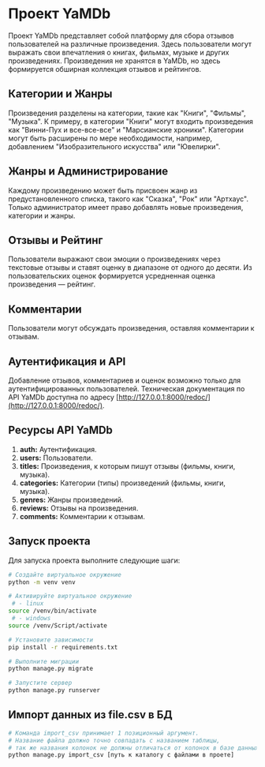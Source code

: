# Проект YaMDb

Проект YaMDb представляет собой платформу для сбора отзывов пользователей на различные произведения. Здесь пользователи могут выражать свои впечатления о книгах, фильмах, музыке и других произведениях. Произведения не хранятся в YaMDb, но здесь формируется обширная коллекция отзывов и рейтингов.

## Категории и Жанры

Произведения разделены на категории, такие как "Книги", "Фильмы", "Музыка". К примеру, в категории "Книги" могут входить произведения как "Винни-Пух и все-все-все" и "Марсианские хроники". Категории могут быть расширены по мере необходимости, например, добавлением "Изобразительного искусства" или "Ювелирки".

## Жанры и Администрирование

Каждому произведению может быть присвоен жанр из предустановленного списка, такого как "Сказка", "Рок" или "Артхаус". Только администратор имеет право добавлять новые произведения, категории и жанры.

## Отзывы и Рейтинг

Пользователи выражают свои эмоции о произведениях через текстовые отзывы и ставят оценку в диапазоне от одного до десяти. Из пользовательских оценок формируется усредненная оценка произведения — рейтинг.

## Комментарии

Пользователи могут обсуждать произведения, оставляя комментарии к отзывам.

## Аутентификация и API

Добавление отзывов, комментариев и оценок возможно только для аутентифицированных пользователей. Техническая документация по API YaMDb доступна по адресу [http://127.0.0.1:8000/redoc/](http://127.0.0.1:8000/redoc/).

## Ресурсы API YaMDb

1. **auth:** Аутентификация.
2. **users:** Пользователи.
3. **titles:** Произведения, к которым пишут отзывы (фильмы, книги, музыка).
4. **categories:** Категории (типы) произведений (фильмы, книги, музыка).
5. **genres:** Жанры произведений.
6. **reviews:** Отзывы на произведения.
7. **comments:** Комментарии к отзывам.

## Запуск проекта

Для запуска проекта выполните следующие шаги:

```bash
# Создайте виртуальное окружение
python -m venv venv

# Активируйте виртуальное окружение
 # - linux
source /venv/bin/activate 
 # - windows
source /venv/Script/activate

# Установите зависимости
pip install -r requirements.txt

# Выполните миграции
python manage.py migrate

# Запустите сервер
python manage.py runserver
```
## Импорт данных из file.csv в БД

```bash
# Команда import_csv принимает 1 позиционный аргумент.
# Название файла должно точно совпадать с названием таблицы, 
# так же названия колонок не должны отличаться от колонок в базе данных
python manage.py import_csv [путь к каталогу с файлами в проете]
```
